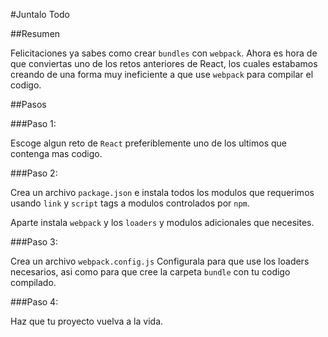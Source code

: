#Juntalo Todo

##Resumen

Felicitaciones ya sabes como crear `bundles` con `webpack`. Ahora es hora de que conviertas uno de los retos anteriores de React, los cuales estabamos creando de una forma muy ineficiente a que use `webpack` para compilar el codigo.


##Pasos

###Paso 1:

Escoge algun reto de `React` preferiblemente uno de los ultimos que contenga mas codigo.

###Paso 2:

Crea un archivo `package.json` e instala todos los modulos que requerimos usando `link` y `script` tags a modulos controlados por `npm`.

Aparte instala `webpack` y los `loaders` y modulos adicionales que necesites.

###Paso 3:

Crea un archivo `webpack.config.js`
Configurala para que use los loaders necesarios, asi como para que cree la carpeta `bundle` con tu codigo compilado.

###Paso 4:

Haz que tu proyecto vuelva a la vida.
